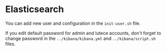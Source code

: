 # Elasticsearch

You can add new user and configuration in the `init-user.sh` file.

If you edit default password for admin and lutece accounts, don't forget to change password in the `../kibana/kibana.yml` and `../kibana/script.sh` files.
